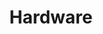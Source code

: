 ---
layout: forum/category
title: Hardware
category: true
summary: Talk about mining hardware
id: 4372392
group-id: bitcoinmine
---